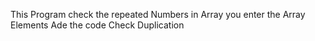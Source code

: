 This Program check the repeated Numbers in Array 
you enter the Array Elements Ade the code Check Duplication